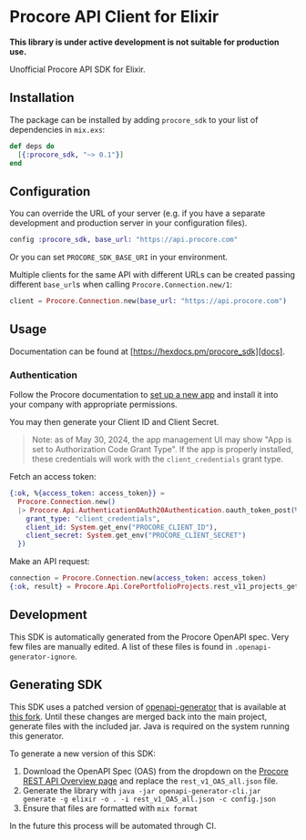 # Procore API Client for Elixir

**This library is under active development is not suitable for production use.**

Unofficial Procore API SDK for Elixir.

## Installation

The package can be installed by adding `procore_sdk` to your list of dependencies in `mix.exs`:

```elixir
def deps do
  [{:procore_sdk, "~> 0.1"}]
end
```

## Configuration

You can override the URL of your server (e.g. if you have a separate development and production server in your
configuration files).

```elixir
config :procore_sdk, base_url: "https://api.procore.com"
```

Or you can set `PROCORE_SDK_BASE_URI` in your environment.

Multiple clients for the same API with different URLs can be created passing different `base_url`s when calling
`Procore.Connection.new/1`:

```elixir
client = Procore.Connection.new(base_url: "https://api.procore.com")
```

## Usage

Documentation can be found at [https://hexdocs.pm/procore_sdk][docs].

### Authentication

Follow the Procore documentation to [set up a new app](https://developers.procore.com/documentation/building-data-connection-apps) and install it into your company with appropriate permissions.

You may then generate your Client ID and Client Secret.

> Note: as of May 30, 2024, the app management UI may show "App is set to Authorization Code Grant Type". If the app is properly installed, these credentials will work with the `client_credentials` grant type.

Fetch an access token:

```elixir
{:ok, %{access_token: access_token}} =
  Procore.Connection.new()
  |> Procore.Api.AuthenticationOAuth20Authentication.oauth_token_post(%{
    grant_type: "client_credentials",
    client_id: System.get_env("PROCORE_CLIENT_ID"),
    client_secret: System.get_env("PROCORE_CLIENT_SECRET")
  })
```

Make an API request:

```elixir
connection = Procore.Connection.new(access_token: access_token)
{:ok, result} = Procore.Api.CorePortfolioProjects.rest_v11_projects_get(connection, procore_company_id, company_id)
```

## Development

This SDK is automatically generated from the Procore OpenAPI spec. Very few files are manually edited. A list of these files is found in `.openapi-generator-ignore`.

## Generating SDK

This SDK uses a patched version of [openapi-generator](https://openapi-generator.tech/) that is available at [this fork](https://github.com/ntodd/openapi-generator/tree/ntodd/feature/elixir-improvements). Until these changes are merged back into the main project, generate files with the included jar. Java is required on the system running this generator.

To generate a new version of this SDK:

1. Download the OpenAPI Spec (OAS) from the dropdown on the [Procore REST API Overview page](https://developers.procore.com/reference/rest/v1/docs/rest-api-overview) and replace the `rest_v1_OAS_all.json` file.
2. Generate the library with `java -jar openapi-generator-cli.jar generate -g elixir -o . -i rest_v1_OAS_all.json -c config.json`
3. Ensure that files are formatted with `mix format`

In the future this process will be automated through CI.
